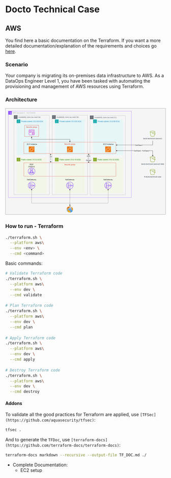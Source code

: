 # Docto Technical Case

## AWS

You find here a basic documentation on the Terraform. If you want a more detailed documentation/explanation of the requirements and choices go [here](aws/README.md).

### Scenario

Your company is migrating its on-premises data infrastructure to AWS. As a DataOps Engineer Level 1, you have been tasked with automating the provisioning and management of AWS resources using Terraform.

### Architecture

![architecture_aws](img/docto_technical_case.aws.png)

### How to run - Terraform

```sh
./terraform.sh \
  --platform aws\
  --env <env> \
  --cmd <command>
```

Basic commands:
```sh
# Validate Terraform code
./terraform.sh \
  --platform aws\
  --env dev \
  --cmd validate

# Plan Terraform code
./terraform.sh \
  --platform aws\
  --env dev \
  --cmd plan

# Apply Terraform code
./terraform.sh \
  --platform aws\
  --env dev \
  --cmd apply

# Destroy Terraform code
./terraform.sh \
  --platform aws\
  --env dev \
  --cmd destroy
```

#### Addons

To validate all the good practices for Terraform are applied, use `[TFSec](https://github.com/aquasecurity/tfsec)`:

```sh
tfsec .
```

And to generate the `TFDoc`, use `[terraform-docs](https://github.com/terraform-docs/terraform-docs)`:

```sh
terraform-docs markdown --recursive --output-file TF_DOC.md ./
```

- Complete Documentation:
  - EC2 setup
